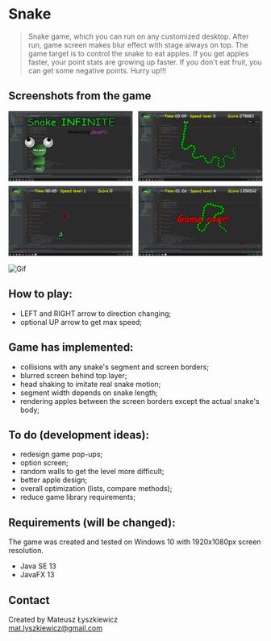 # Snake

> Snake game, which you can run on any customized desktop. After run, game screen makes blur
effect with stage always on top. The game target is to control the snake to eat apples. If
you get apples faster, your point stats are growing up faster. If you don't eat fruit,
you can get some negative points. Hurry up!!!

## Screenshots from the game

![First screenshot](./resources/Screenshots_All.png)

![Gif](./resources/Snake.gif)

## How to play:
* LEFT and RIGHT arrow to direction changing;
* optional UP arrow to get max speed;
	
## Game has implemented:
* collisions with any snake's segment and screen borders;
* blurred screen behind top layer;
* head shaking to imitate real snake motion;
* segment width depends on snake length;
* rendering apples between the screen borders except the actual snake's body;

## To do (development ideas):
* redesign game pop-ups;
* option screen;
* random walls to get the level more difficult;
* better apple design;
* overall optimization (lists, compare methods);
* reduce game library requirements;

## Requirements (will be changed):
The game was created and tested on Windows 10 with 1920x1080px screen resolution.
* Java SE 13
* JavaFX 13

## Contact
Created by Mateusz Łyszkiewicz  
mat.lyszkiewicz@gmail.com
